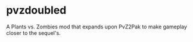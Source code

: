 # pvzdoubled
 A Plants vs. Zombies mod that expands upon PvZ2Pak to make gameplay closer to the sequel's.
